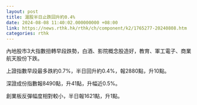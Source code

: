 ```yaml
---
layout: post
title: 滬股半日止跌回升約0.4%
date: 2024-08-08 11:40:02.000000000 +08:00
link: https://news.rthk.hk/rthk/ch/component/k2/1765277-20240808.htm
categories: rthk
---
```


內地股市3大指數扭轉早段跌勢，白酒、影院概念股造好，教育、軍工電子、商業航天股份下跌。

上證指數早段最多跌約0.7%，半日回升約0.4%，報2880點，升10點。

深證成份指數報8490點，升41點，升幅近0.5%。

創業板反彈幅度相對較小，半日報1621點，升1點。
